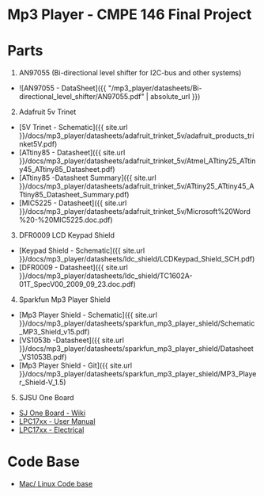 # Mp3 Player - CMPE 146 Final Project

# Parts
1. AN97055 (Bi-directional level shifter for I2C-bus and other systems)
  * ![AN97055 - DataSheet]({{ "/mp3_player/datasheets/Bi-directional_level_shifter/AN97055.pdf" | absolute_url }})

2. Adafruit 5v Trinet
  * [5V Trinet - Schematic]({{ site.url }}/docs/mp3_player/datasheets/adafruit_trinket_5v/adafruit_products_trinket5V.pdf)
  * [ATtiny85 - Datasheet]({{ site.url }}/docs/mp3_player/datasheets/adafruit_trinket_5v/Atmel_ATtiny25_ATtiny45_ATtiny85_Datasheet.pdf)
  * [ATtiny85 -Datasheet Summary]({{ site.url }}/docs/mp3_player/datasheets/adafruit_trinket_5v/ATtiny25_ATtiny45_ATtiny85_Datasheet_Summary.pdf)
  * [MIC5225 - Datasheet]({{ site.url }}/docs/mp3_player/datasheets/adafruit_trinket_5v/Microsoft%20Word%20-%20MIC5225.doc.pdf)
 
3. DFR0009 LCD Keypad Shield
  * [Keypad Shield - Schematic]({{ site.url }}/docs/mp3_player/datasheets/ldc_shield/LCDKeypad_Shield_SCH.pdf)
  * [DFR0009 - Datasheet]({{ site.url }}/docs/mp3_player/datasheets/ldc_shield/TC1602A-01T_SpecV00_2009_09_23.doc.pdf)

4. Sparkfun Mp3 Player Shield
  * [Mp3 Player Shield - Schematic]({{ site.url }}/docs/mp3_player/datasheets/sparkfun_mp3_player_shield/Schematic_MP3_Shield_v15.pdf)
  * [VS1053b -Datasheet]({{ site.url }}/docs/mp3_player/datasheets/sparkfun_mp3_player_shield/Datasheet_VS1053B.pdf)
  * [Mp3 Player Shield - Git]({{ site.url }}/docs/mp3_player/datasheets/sparkfun_mp3_player_shield/MP3_Player_Shield-V_1.5)

5. SJSU One Board
  * [SJ One Board - Wiki](http://socialledge.com/sjsu/index.php/SJ_One_Board)
  * [LPC17xx - User Manual](https://github.com/kammce/SJSU-Dev/blob/master/datasheets/LPC17xx/LPC1758_UserManual.pdf)
  * [LPC17xx - Electrical](https://github.com/kammce/SJSU-Dev/blob/master/datasheets/LPC17xx/LPC175x_Electrical.pdf)
  
# Code Base
  * [Mac/ Linux Code base](https://github.com/kammce/SJSU-Dev/blob/master/README.md)